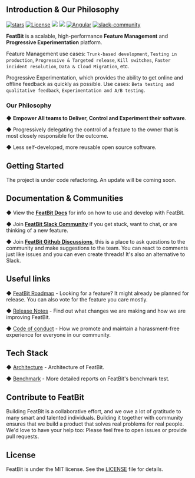 ## Introduction & Our Philosophy

[![stars](https://img.shields.io/github/stars/featbit/featbit.svg?style=flat&logo=github&colorB=red&label=stars)](https://github.com/featbit/featbit)                   [![License](https://img.shields.io/static/v1?label=license&message=MIT&color=brightgreen)](https://github.com/featbit/featbit/blob/main/LICENSE)
[![](https://img.shields.io/badge/.NET-%3E=6.0-6E359E?logo=csharp&logoColor=white)](https://dotnet.microsoft.com/)
[![](https://img.shields.io/badge/Python-%3E=3.9-FFDD53?logo=python&logoColor=white)](https://www.python.org/)
[![Angular](https://img.shields.io/badge/Angular-14.0-DD0031?logo=angular&logoColor=white)](https://angular.io/)
[![slack-community](https://img.shields.io/badge/slack-join-3CC798?style=social&logo=slack)](https://join.slack.com/t/featbit/shared_invite/zt-1ew5e2vbb-x6Apan1xZOaYMnFzqZkGNQ)  



**FeatBit** is a scalable, high-performance **Feature Management** and **Progressive Experimentation** platform.

Feature Management use cases: `Trunk-based development`, `Testing in production`, `Progressive & Targeted release`, `Kill switches`, `Faster incident resolution`, `Data & Cloud Migration`, etc.
    
Progressive Experimentation, which provides the ability to get online and offline feedback as quickly as possible. Use cases: `Beta testing and qualitative feedback`, `Experimentation and A/B testing`.

### Our Philosophy
◆  **Empower All teams to Deliver, Control and Experiment their software**. 

◆  Progressively delegating the control of a feature to the owner that is most closely responsible for the outcome.

◆  Less self-developed, more reusable open source software. 


## Getting Started

The project is under code refactoring. An update will be coming soon.

## Documentation & Communities

◆  View the [**FeatBit Docs**](https://featbit.gitbook.io/) for info on how to use and develop with FeatBit.

◆  Join [**FeatBit Slack Community**](https://join.slack.com/t/featbit/shared_invite/zt-1ew5e2vbb-x6Apan1xZOaYMnFzqZkGNQ) if you get stuck, want to chat, or are thinking of a new feature. 

◆  Join [**FeatBit Github Discussions**](https://github.com/featbit/featbit/discussions), this is a place to ask questions to the community and make suggestions to the team. You can react to comments just like issues and you can even create threads! It's also an alternative to Slack.

## Useful links

◆  [FeatBit Roadmap](https://featbit.gitbook.io/docs/roadmap/roadmap-voter) - Looking for a feature? It might already be planned for release. You can also vote for the feature you care mostly.

◆  [Release Notes](https://github.com/featbit/featbit/releases) - Find out what changes we are making and how we are improving FeatBit.

◆  [Code of conduct](https://github.com/featbit/featbit/blob/main/code_of_conduct.md) - How we promote and maintain a harassment-free experience for everyone in our community.

## Tech Stack

◆  [Architecture](https://featbit.gitbook.io/docs/tech-stack/architecture) - Architecture of FeatBit.

◆  [Benchmark](https://featbit.gitbook.io/docs/tech-stack/benchmark) - More detailed reports on FeatBit's benchmark test. 


## Contribute to FeatBit

Building FeatBit is a collaborative effort, and we owe a lot of gratitude to many smart and talented individuals. Building it together with community ensures that we build a product that solves real problems for real people. We'd love to have your help too: Please feel free to open issues or provide pull requests.

## License

FeatBit is under the MIT license. See the [LICENSE](https://github.com/featbit/featbit/blob/main/LICENSE) file for details.
